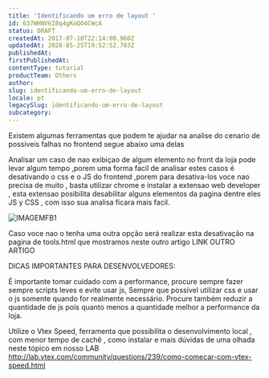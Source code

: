 ```yaml
---
title: 'Identificando um erro de layout '
id: 637WHNV6I8q4gKoQO4CWcA
status: DRAFT
createdAt: 2017-07-10T22:14:00.960Z
updatedAt: 2020-05-25T19:52:52.703Z
publishedAt: 
firstPublishedAt: 
contentType: tutorial
productTeam: Others
author: 
slug: identificando-um-erro-de-layout
locale: pt
legacySlug: identificando-um-erro-de-layout
subcategory: 
---
```


Existem algumas ferramentas que podem te ajudar na analise do cenario de possiveis falhas no frontend segue abaixo uma delas 

Analisar um caso de nao exibiçao de algum elemento no front da loja pode levar algum tempo ,porem uma forma facil de analisar estes casos é desativando o css e o JS do frontend ,porem para desativa-los voce nao precisa de muito , basta utilizar chrome e instalar a extensao web developer , esta extensao posibilita desabilitar alguns elementos da pagina dentre eles JS y CSS , com isso sua analisa ficara mais facil.

![IMAGEMFB1](//images.contentful.com/alneenqid6w5/39TAI2iVFmSsoeMYeqC6wy/9d863f829ee04987e7c3f08395c1cdb3/IMAGEMFB1.png)

Caso voce nao o tenha uma outra opção será realizar esta desativação na pagina de tools.html que mostramos neste outro artigo LINK OUTRO ARTIGO

 
 DICAS IMPORTANTES PARA DESENVOLVEDORES:
 
É importante tomar cuidado com a performance, procure sempre  fazer sempre scripts leves e evite usar js, Sempre que possível utilizar css e usar o js somente  quando for realmente necessário. Procure também reduzir a quantidade de js pois quanto menos a quantidade melhor a performance da loja.

Utilize o Vtex Speed, ferramenta que possibilita o desenvolvimento local , com menor tempo de cachê , como instalar e mais dúvidas de uma olhada neste tópico em nosso LAB http://lab.vtex.com/community/questions/239/como-comecar-com-vtex-speed.html
 

